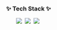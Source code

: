 <h3 align="center">✨ Tech Stack ✨</h3>
<div align="center">
  <img src="https://img.shields.io/badge/IT-20232a.svg?style=for-the-badge&logo=react&logoColor=orange" />&nbsp
  <img src="https://img.shields.io/badge/Java-F7DF1E.svg?style=for-the-badge&logo=javascript&logoColor=20232a" />&nbsp
  <img src="https://img.shields.io/badge/Python-E34F26.svg?style=for-the-badge&logo=html5&logoColor=white" />&nbsp
</div>
